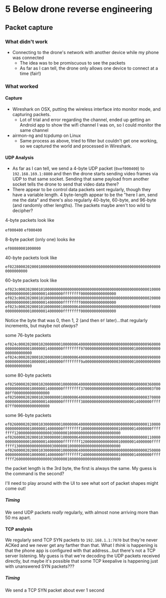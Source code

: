 # 5 Below drone reverse engineering

## Packet capture

### What didn't work

* Connecting to the drone's network with another device while my phone was connected
  - The idea was to be promiscuous to see the packets
  - As far as I can tell, the drone only allows one device to connect at a time (fair!)

### What worked

#### Capture

* Wireshark on OSX, putting the wireless interface into monitor mode, and capturing packets.
  - Lot of trial and error regarding the channel, ended up getting an Android app to show the wifi channel I was on, so I could monitor the same channel
* airmon-ng and tcpdump on Linux
  - Same process as above, tried to filter but couldn't get one working, so we captured the world and processed in Wireshark.

#### UDP Analysis

* As far as I can tell, we send a 4-byte UDP packet (`0xef000400`) to `192.168.169.1:8800` and then the drone starts sending video frames via UDP to that same socket. Sending that same payload from another socket tells the drone to send that video data there?
* There appear to be control data packets sent regularly, though they have a variable length. 4 byte-length appear to be the "here I am, send me the data" and there's also regularly 40-byte, 60-byte, and 96-byte (and randomly other lengths). The packets maybe aren't too wild to decipher?

4-byte packets look like

`ef000400`
`ef000400`

8-byte packet (only one) looks ike

`ef08080001000000`

40-byte packets look like

`ef022800020200010000000000000000000000000000000000000000000000000000000000000000`

60-byte packets look like

`ef023c000202000101000000000000000000000000000000000000000000000001000000000000000100000014000000ffffffff0000000000000000`
`ef023c000202000101000000000000000000000000000000000000000000000002000000000000000100000014000000ffffffff0000000000000000`
`ef023c00020200010100000001000000640000000000000000000000000000000f000000000000000100000014000000ffffffff0000000000000000`

Notice the byte that was 0, then 1, 2 (and then `0f` later)...that regularly increments, but maybe not _always_?

some 76-byte packets

`ef024c000202000102000000010000006400000000000000000000000000000096000000000000000100000014000000ffffffff970000000000000003000000100000000000000000000000`
`ef024c000202000102000000010000006400000000000000000000000000000099000000000000000100000014000000ffffffff9a0000000000000003000000100000000000000000000000`

some 80-byte packets

`ef0250000202000102000000010000006400000000000000000000000000000036000000000000000100000014000000ffffffff370000000000000000000000140000003f0080ff0000000000000000`
`ef0250000202000102000000010000006400000000000000000000000000000037000000000000000100000014000000ffffffff38000000000000000000000014000000ffff07ff0000000000000000`

some 96-byte packets

`ef0260000202000103000000010000006400000000000000000000000000000011000000000000000100000014000000ffffffff10000000000000000100000014000000ffffffff120000000000000003000000100000000000000000000000`
`ef0260000202000103000000010000006400000000000000000000000000000011000000000000000100000014000000ffffffff12000000000000000100000014000000ffffffff130000000000000003000000100000000000000000000000`
`ef0260000202000103000000010000006400000000000000000000000000000025000000000000000100000014000000ffffffff24000000000000000100000014000000ffffffff260000000000000003000000100000000000000000000000`

the packet length is the 3rd byte, the first is always the same. My guess is the command is the second?

I'll need to play around with the UI to see what sort of packet shapes might come out!

##### Timing

We send UDP packets _really_ regularly, with almost none arriving more than 50 ms apart.

#### TCP analysis

We regularly send TCP SYN packets to `192.168.1.1:7070` but they're never ACKed and we never get any farther than that. What I _think_ is happening is that the phone app is configured with that address...but there's not a TCP server listening. My guess is that we're decoding the UDP packets received directly, but maybe it's possible that some TCP keepalive is happening just with unanswered SYN packets???

##### Timing

We send a TCP SYN packet about ever 1 second